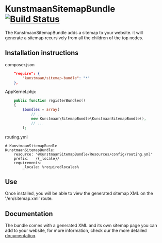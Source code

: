 # KunstmaanSitemapBundle [![Build Status](https://travis-ci.org/Kunstmaan/KunstmaanSitemapBundle.png?branch=master)](http://travis-ci.org/Kunstmaan/KunstmaanSitemapBundle)

The KunstmaanSitemapBundle adds a sitemap to your website. it will generate a sitemap recursively from all the children of the top nodes.

## Installation instructions

composer.json
```json
    "require": {
        "kunstmaan/sitemap-bundle": "*"
    },
```

AppKernel.php:
```php
    public function registerBundles()
    {
        $bundles = array(
            // ...
            new Kunstmaan\SitemapBundle\KunstmaanSitemapBundle(),
            // ...
        );
```

routing.yml
```
# KunstmaanSitemapBundle
KunstmaanSitemapBundle:
    resource: "@KunstmaanSitemapBundle/Resources/config/routing.yml"
    prefix:   /{_locale}/
    requirements:
        _locale: %requiredlocales%

```

## Use

Once installed, you will be able to view the generated sitemap XML on the '/en/sitemap.xml' route.

## Documentation

The bundle comes with a generated XML and its own sitemap page you can add to your website, for more information, check our the more detailed [documentation](https://github.com/Kunstmaan/KunstmaanSitemapBundle/blob/master/Resources/doc/SitemapBundle.md).
